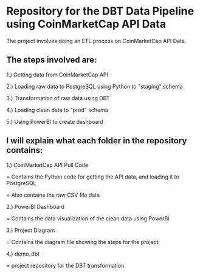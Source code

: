 # Repository for the DBT Data Pipeline using CoinMarketCap API Data

The project involves doing an ETL process on CoinMarketCap API Data.

## The steps involved are:

1.) Getting data from CoinMarketCap API

2.) Loading raw data to PostgreSQL using Python to "staging" schema

3.) Transformation of raw data using DBT

4.) Loading clean data to "prod" schema

5.) Using PowerBI to create dashboard


## I will explain what each folder in the repository contains:

1.) CoinMarketCap API Pull Code

= Contains the Python code for getting the API data, and loading it to PostgreSQL

= Also contains the raw CSV file data

2.) PowerBI Dashboard

= Contains the data visualization of the clean data using PowerBI

3.) Project Diagram

= Contains the diagram file showing the steps for the project

4.) demo_dbt

= project repository for the DBT transformation

